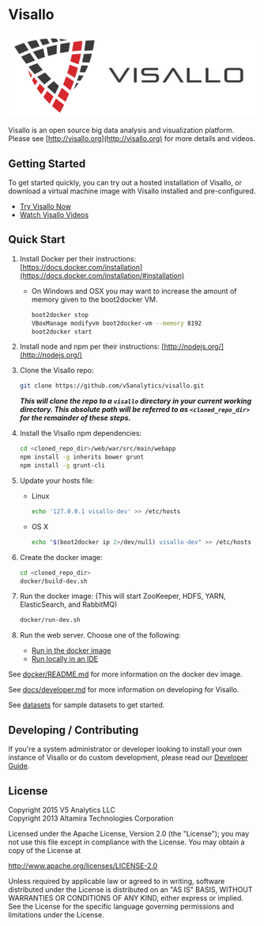 # Visallo

![Visallo Logo](web/war/src/main/webapp/img/visallo-logo.png?raw=true)

Visallo is an open source big data analysis and visualization platform. Please see [http://visallo.org](http://visallo.org) for more details and videos.

## Getting Started

To get started quickly, you can try out a hosted installation of Visallo, or download a virtual machine image with Visallo installed and pre-configured.

- [Try Visallo Now](http://visallo.org/try.html)
- [Watch Visallo Videos](https://www.youtube.com/playlist?list=PLDX7b-6_sNA7SCJw5rB9EF0TDpQyrO2XR)

## Quick Start

1. Install Docker per their instructions: [https://docs.docker.com/installation](https://docs.docker.com/installation/#installation)
    - On Windows and OSX you may want to increase the amount of memory given to the boot2docker VM. 

        ```sh
        boot2docker stop
        VBoxManage modifyvm boot2docker-vm --memory 8192
        boot2docker start
        ```

1. Install node and npm per their instructions: [http://nodejs.org/](http://nodejs.org/)

1. Clone the Visallo repo:
    ```sh
    git clone https://github.com/v5analytics/visallo.git
    ```
    **_This will clone the repo to a `visallo` directory in your current working directory.  This absolute path will be referred to as `<cloned_repo_dir>` for the remainder of these steps._**

1. Install the Visallo npm dependencies:
    ```sh
    cd <cloned_repo_dir>/web/war/src/main/webapp
    npm install -g inherits bower grunt
    npm install -g grunt-cli
    ```

1. Update your hosts file:
    - Linux

        ```sh
        echo '127.0.0.1 visallo-dev' >> /etc/hosts
        ```
    - OS X

        ```sh
        echo "$(boot2docker ip 2>/dev/null) visallo-dev" >> /etc/hosts
        ```

1. Create the docker image:
    ```sh
    cd <cloned_repo_dir>
    docker/build-dev.sh
    ```

1. Run the docker image: (This will start ZooKeeper, HDFS, YARN, ElasticSearch, and RabbitMQ)
    ```sh
    docker/run-dev.sh
    ```

1. Run the web server. Choose one of the following:
   * [Run in the docker image](docker/README.md#docker-web-server)
   * [Run locally in an IDE](docs/ide.md#development-jetty-web-server)

See [docker/README.md](docker/) for more information on the docker dev image.

See [docs/developer.md](docs/developer.md) for more information on developing for Visallo.

See [datasets](datasets) for sample datasets to get started.

## Developing / Contributing

If you're a system administrator or developer looking to install your own instance of Visallo or do custom development,
please read our [Developer Guide](docs/developer.md).


## License

Copyright 2015 V5 Analytics LLC<br>
Copyright 2013 Altamira Technologies Corporation

Licensed under the Apache License, Version 2.0 (the "License");
you may not use this file except in compliance with the License.
You may obtain a copy of the License at

   http://www.apache.org/licenses/LICENSE-2.0

Unless required by applicable law or agreed to in writing, software
distributed under the License is distributed on an "AS IS" BASIS,
WITHOUT WARRANTIES OR CONDITIONS OF ANY KIND, either express or implied.
See the License for the specific language governing permissions and
limitations under the License.
